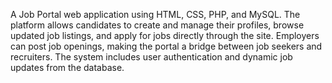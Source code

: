 A Job Portal web application using HTML, CSS, PHP, and MySQL. The platform allows candidates to create and manage their profiles, browse updated job listings, and apply for jobs directly through the site. Employers can post job openings, making the portal a bridge between job seekers and recruiters. The system includes user authentication and dynamic job updates from the database.








